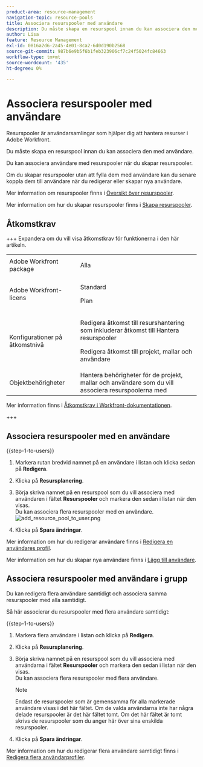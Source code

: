 ```yaml
---
product-area: resource-management
navigation-topic: resource-pools
title: Associera resurspooler med användare
description: Du måste skapa en resurspool innan du kan associera den med användare. Du kan associera användare med resurspooler när du skapar resurspooler.
author: Lisa
feature: Resource Management
exl-id: 0816a2d6-2a45-4e01-8ca2-6d0d190b2568
source-git-commit: 987b6e9b5f6b1feb323906cf7c24f5024fc84663
workflow-type: tm+mt
source-wordcount: '435'
ht-degree: 0%

---
```


# Associera resurspooler med användare

<!--
<p data-mc-conditions="QuicksilverOrClassic.Draft mode">(NOTE: The info about how to add resource pools to users, are duplicated from the articles listed in those sections (Creating Users, etc). I decided to keep the steps here because those articles are too long to rummage through for updating just this one field.)</p>
-->

Resurspooler är användarsamlingar som hjälper dig att hantera resurser i Adobe Workfront.

Du måste skapa en resurspool innan du kan associera den med användare.

Du kan associera användare med resurspooler när du skapar resurspooler.

Om du skapar resurspooler utan att fylla dem med användare kan du senare koppla dem till användare när du redigerar eller skapar nya användare.

Mer information om resurspooler finns i [Översikt över resurspooler](../../../resource-mgmt/resource-planning/resource-pools/work-with-resource-pools.md).

Mer information om hur du skapar resurspooler finns i [Skapa resurspooler](../../../resource-mgmt/resource-planning/resource-pools/create-resource-pools.md).

## Åtkomstkrav

+++ Expandera om du vill visa åtkomstkrav för funktionerna i den här artikeln.

<table style="table-layout:auto"> 
 <col> 
 <col> 
 <tbody> 
  <tr> 
   <td>Adobe Workfront package</td> 
   <td><p>Alla</p></td> 
  </tr> 
  <tr> 
   <td>Adobe Workfront-licens</td> 
   <td><p>Standard</p>
   <p>Plan</p></td>
  </tr> 
  <tr> 
   <td>Konfigurationer på åtkomstnivå</td> 
   <td> <p>Redigera åtkomst till resurshantering som inkluderar åtkomst till Hantera resurspooler</p> <p>Redigera åtkomst till projekt, mallar och användare</p></td> 
  </tr> 
  <tr> 
   <td>Objektbehörigheter</td> 
   <td>Hantera behörigheter för de projekt, mallar och användare som du vill associera resurspoolerna med</td> 
  </tr> 
 </tbody> 
</table>

Mer information finns i [Åtkomstkrav i Workfront-dokumentationen](/help/quicksilver/administration-and-setup/add-users/access-levels-and-object-permissions/access-level-requirements-in-documentation.md).

+++

## Associera resurspooler med en användare

{{step-1-to-users}}

1. Markera rutan bredvid namnet på en användare i listan och klicka sedan på **Redigera**.
1. Klicka på **Resursplanering**.
1. Börja skriva namnet på en resurspool som du vill associera med användaren i fältet **Resurspooler** och markera den sedan i listan när den visas.\
   Du kan associera flera resurspooler med en användare.\
   ![add_resource_pool_to_user.png](assets/add-resource-pool-to-user-350x307.png)

1. Klicka på **Spara ändringar**.

Mer information om hur du redigerar användare finns i [Redigera en användares profil](../../../administration-and-setup/add-users/create-and-manage-users/edit-a-users-profile.md).

Mer information om hur du skapar nya användare finns i [Lägg till användare](../../../administration-and-setup/add-users/create-and-manage-users/add-users.md).

## Associera resurspooler med användare i grupp

Du kan redigera flera användare samtidigt och associera samma resurspooler med alla samtidigt.

Så här associerar du resurspooler med flera användare samtidigt:

{{step-1-to-users}}

1. Markera flera användare i listan och klicka på **Redigera**.
1. Klicka på **Resursplanering**.
1. Börja skriva namnet på en resurspool som du vill associera med användarna i fältet **Resurspooler** och markera den sedan i listan när den visas.\
   Du kan associera flera resurspooler med flera användare.

   >[!NOTE]
   >
   >Endast de resurspooler som är gemensamma för alla markerade användare visas i det här fältet. Om de valda användarna inte har några delade resurspooler är det här fältet tomt. Om det här fältet är tomt skrivs de resurspooler som du anger här över sina enskilda resurspooler.

1. Klicka på **Spara ändringar**.

Mer information om hur du redigerar flera användare samtidigt finns i [Redigera flera användarprofiler](../../../administration-and-setup/add-users/create-and-manage-users/edit-user-profiles-in-bulk.md).

